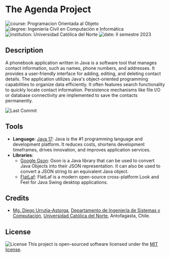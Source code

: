 # The Agenda Project

![course: Programacion Orientada al Objeto](https://img.shields.io/badge/course-Programaci%C3%B3n%20Orientada%20al%20Objeto-blue?logo=coursera)
![degree: Ingeniería Civil en Computación e Informática](https://img.shields.io/badge/degree-Ingenier%C3%ADa%20Civil%20en%20Computaci%C3%B3n%20e%20Inform%C3%A1tica-red?logo=academia)
![institution: Universidad Católica del Norte](https://img.shields.io/badge/institution-Universidad%20Cat%C3%B3lica%20del%20Norte-green?logo=google-scholar)
![date: II semestre 2023](https://img.shields.io/badge/date-II%20semestre%202023-yellow?logo=rescuetime)

## Description

A phonebook application written in Java is a software tool that manages contact information, such as names, phone
numbers, and addresses. It provides a user-friendly interface for adding, editing, and deleting contact details. The
application utilizes Java's object-oriented programming capabilities to organize data efficiently. It often features
search functionality to quickly locate contact information. Persistence mechanisms like file I/O or database
connectivity are implemented to save the contacts permanently.

![Last Commit](https://img.shields.io/github/last-commit/godiecl/agenda/main?style=social&logo=github)

## Tools

- **Language**: [Java 17](https://jdk.java.net/): Java is the #1 programming language and development platform. It
  reduces costs, shortens development timeframes, drives innovation, and improves application services.
- **Libraries**:
    - [Google Gson](https://github.com/google/gson): Gson is a Java library that can be used to convert Java Objects
      into their JSON representation. It can also be used to convert a JSON string to an equivalent Java object.
    - [FlatLaf](https://github.com/JFormDesigner/FlatLaf): FlatLaf is a modern open-source cross-platform Look and Feel
      for Java Swing desktop applications.

## Credits

- [Mg. Diego Urrutia-Astorga](http://godie.cl), [Departamento de Ingeniería de Sistemas y Computación](http://www.disc.ucn.cl), [Universidad Católica del Norte](http://wwww.ucn.cl),
  Antofagasta, Chile.

## License

![License](https://img.shields.io/github/license/godiecl/conserjeria) This project is open-sourced software licensed under the [MIT license](LICENSE.md).
